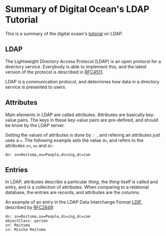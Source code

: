 # Summary of Digital Ocean's LDAP Tutorial

This is a summary of the digital ocean's [tutorial][digital-ocean-tutorial] on
LDAP.

## LDAP

The Lightweight Directory Access Protocol (LDAP) is an open protocol for a
directory service. Everybody is able to implement this, and the latest version
of the  protocol is described in [RFC4511].

LDAP is a communication protocol, and determines how data in a directory
service is presented to users.

## Attributes

Main elements in LDAP are called attributes. Attributes are basically
key-value pairs. The keys in these key-value pairs are pre-defined, and should
be know by the LDAP server.

Setting the values of attributes is done by `: `, and refering an attributes
just uses a `=`. The following example sets the value `dn`, and refers to the
attributes `sn`, `ou` and `dc`:

```text
dn: sn=Reitsma,ou=People,dc=ing,dc=com
```

## Entries

In LDAP, attributes describe a particular _thing_, the _thing_ itself is called
and entry, and is a collection of attributes. When comparing to a relational
database, the entries are records, and attributes are the columns.

An example of an entry in the LDAP Data Interchange Format [LDIF], described by
[RFC2849]:

```ldif
dn: sn=Reitsma,ou=People,dc=ing,dc=com
objectClass: person
sn: Reitsma
cn: Mischa Reitsma
```


[digital-ocean-tutorial]: https://www.digitalocean.com/community/tutorials/understanding-the-ldap-protocol-data-hierarchy-and-entry-components
[LDIF]: https://en.wikipedia.org/wiki/LDAP_Data_Interchange_Format
[RFC2849]: https://tools.ietf.org/html/rfc2849
[RFC4511]: https://tools.ietf.org/html/rfc4511
